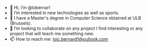 - 👋 Hi, I’m @lobernar!
- 👀 I’m interested in new technologies as well as sports.
- 🌱 I have a Master's degree in Computer Science obtained at ULB (Brussels).
- 💞️ I’m looking to collaborate on any project I find interesting or any project that will teach me something new.
- 📫 How to reach me: loic.bernard1@outlook.com

<!---
lobernar/lobernar is a ✨ special ✨ repository because its `README.md` (this file) appears on your GitHub profile.
You can click the Preview link to take a look at your changes.
--->
